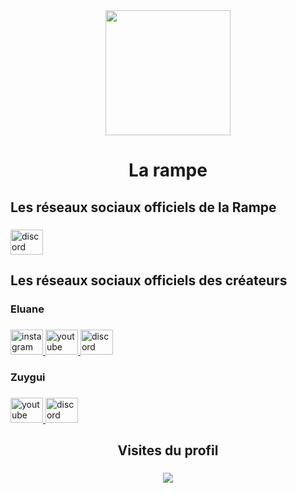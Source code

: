 <div align="center">
  <img height="200" style="border-radius:15" src="https://avatars.githubusercontent.com/u/117464168?s=200&v=4"  />
</div>

###

<h1 align="center">La rampe</h1>

###

<h2 align="left">Les réseaux sociaux officiels de la Rampe</h2>

###

<div align="left">
  <a href="https://discord.com/invite/D9rzvjBaxw" target="_blank">
    <img src="https://raw.githubusercontent.com/maurodesouza/profile-readme-generator/master/src/assets/icons/social/discord/default.svg" width="52" height="40" alt="discord logo"  />
  </a>
</div>

###

<h2 align="left">Les réseaux sociaux officiels des créateurs</h2>

###

<h3 align="left">Eluane</h3>

###

<div align="left">
  <a href="https://www.instagram.com/elu_nassss/" target="_blank">
    <img src="https://raw.githubusercontent.com/maurodesouza/profile-readme-generator/master/src/assets/icons/social/instagram/default.svg" width="52" height="40" alt="instagram logo"  />
  </a>
  <a href="https://www.youtube.com/channel/UCRQT8Uw23OLyVCOVVjCQ7Fg" target="_blank">
    <img src="https://raw.githubusercontent.com/maurodesouza/profile-readme-generator/master/src/assets/icons/social/youtube/default.svg" width="52" height="40" alt="youtube logo"  />
  </a>
  <a href="https://discordapp.com/users/460871057205624844" target="_blank">
    <img src="https://raw.githubusercontent.com/maurodesouza/profile-readme-generator/master/src/assets/icons/social/discord/default.svg" width="52" height="40" alt="discord logo"  />
  </a>
</div>

###

<h3 align="left">Zuygui</h3>

###

<div align="left">
  <a href="https://youtube.com/@waterdrop-io" target="_blank">
    <img src="https://raw.githubusercontent.com/maurodesouza/profile-readme-generator/master/src/assets/icons/social/youtube/default.svg" width="52" height="40" alt="youtube logo"  />
  </a>
  <a href="https://discordapp.com/users/841707463212269619" target="_blank">
    <img src="https://raw.githubusercontent.com/maurodesouza/profile-readme-generator/master/src/assets/icons/social/discord/default.svg" width="52" height="40" alt="discord logo"  />
  </a>
</div>

###

<h2 align="center">Visites du profil</h2>

###

<div align="center">
  <img src="https://profile-counter.glitch.me/l/count.svg?"  />
</div>

###
